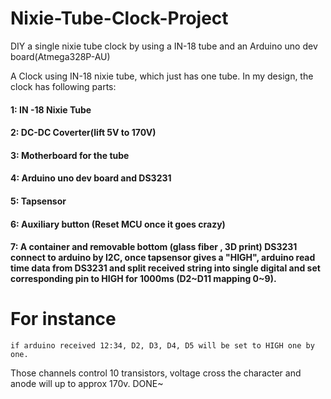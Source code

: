 <h1>Nixie-Tube-Clock-Project</h1>
<p>DIY a single nixie tube clock by using a IN-18 tube and an Arduino uno dev board(Atmega328P-AU)</p>
<p>A Clock using IN-18 nixie tube, which just has one tube. In my design, the clock has following parts:
	<h4>1: IN -18 Nixie Tube
	<h4>2: DC-DC Coverter(lift 5V to 170V)
	<h4>3: Motherboard for the tube 
	<h4>4: Arduino uno dev board and DS3231
	<h4>5: Tapsensor
	<h4>6: Auxiliary button (Reset MCU once it goes crazy)
	<h4>7: A container and removable bottom (glass fiber , 3D print)
DS3231 connect to arduino by I2C, once tapsensor gives a &quot;HIGH&quot;, arduino read time data from DS3231 and split received string into single digital and set corresponding pin to HIGH for 1000ms (D2~D11 mapping 0~9).</p>
<h1>For instance</h1>
<pre><code>if arduino received 12:34, D2, D3, D4, D5 will be set to HIGH one by one. 
</code></pre>

<p>Those channels control 10 transistors, voltage cross the character and anode will up to approx 170v. DONE~ </p>
